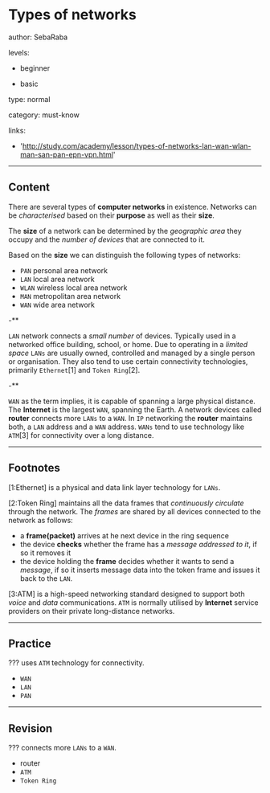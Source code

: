 # Types of networks
author: SebaRaba

levels:

  - beginner

  - basic

type: normal

category: must-know

links:

  - 'http://study.com/academy/lesson/types-of-networks-lan-wan-wlan-man-san-pan-epn-vpn.html'

---
## Content

There are several types of **computer networks** in existence. Networks can be *characterised* based on their **purpose** as well as their **size**.

The **size** of a network can be determined by the *geographic area* they occupy and the *number of devices* that are connected to it.

Based on the **size** we can distinguish the following types of networks:
- `PAN` personal area network
- `LAN` local area network
- `WLAN` wireless local area network
- `MAN` metropolitan area network
- `WAN` wide area network

-**

`LAN` network connects a *small number* of devices. Typically used in a networked office building, school,  or home. Due to operating in a *limited space* `LANs` are usually owned, controlled and managed by a single person or organisation. They also tend to use certain connectivity technologies, primarily `Ethernet`[1] and `Token Ring`[2].

-**

`WAN` as the term implies, it is capable of spanning a large physical distance. The **Internet** is the largest `WAN`, spanning the Earth. A network devices called **router** connects more `LANs` to a `WAN`. In `IP` networking the **router** maintains both, a `LAN` address and a `WAN` address. `WANs` tend to use technology like `ATM`[3] for connectivity over a long distance.

---
## Footnotes

[1:Ethernet] is a physical and data link layer technology for `LANs`.

[2:Token Ring] maintains all the data frames that *continuously circulate* through the network.
The *frames* are shared by all devices connected to the network as follows:
- a **frame(packet)** arrives at he next device in the ring sequence
- the device **checks** whether the frame has a *message addressed to it*, if so it removes it
- the device holding the **frame** decides whether it wants to send a *message*, if so it inserts message data into the token frame and issues it back to the `LAN`.

[3:ATM] is a high-speed networking standard designed to support both *voice* and *data* communications. `ATM` is normally utilised by **Internet** service providers on their private long-distance networks.

---
## Practice

??? uses `ATM` technology for connectivity.

* `WAN`
* `LAN`
* `PAN`

---
## Revision

??? connects more `LANs` to a `WAN`.

* router
* `ATM`
* `Token Ring`
